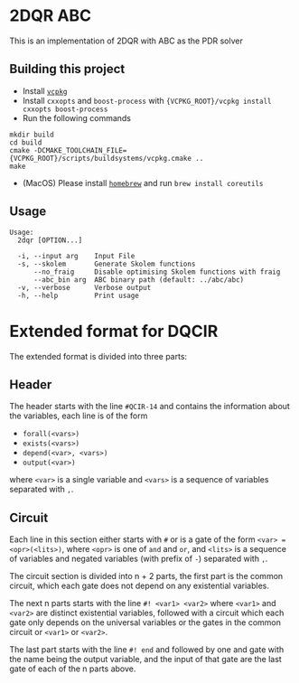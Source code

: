 # 2DQR ABC

This is an implementation of 2DQR with ABC as the PDR solver

## Building this project
- Install [`vcpkg`](https://github.com/microsoft/vcpkg)
- Install `cxxopts` and `boost-process` with `{VCPKG_ROOT}/vcpkg install cxxopts boost-process`
- Run the following commands

```
mkdir build
cd build
cmake -DCMAKE_TOOLCHAIN_FILE={VCPKG_ROOT}/scripts/buildsystems/vcpkg.cmake ..
make
```
- (MacOS) Please install [`homebrew`](https://brew.sh) and run `brew install coreutils`

## Usage

```2DQR
Usage:
  2dqr [OPTION...]

  -i, --input arg    Input File
  -s, --skolem       Generate Skolem functions
      --no_fraig     Disable optimising Skolem functions with fraig
      --abc_bin arg  ABC binary path (default: ../abc/abc)
  -v, --verbose      Verbose output
  -h, --help         Print usage
```

# Extended format for DQCIR

The extended format is divided into three parts: 

## Header

The header starts with the line `#QCIR-14` and contains the information about the variables, each line is of the form 

- `forall(<vars>)`
- `exists(<vars>)`
- `depend(<var>, <vars>)`
- `output(<var>)`

where `<var>` is a single variable and `<vars>` is a sequence of variables separated with `,`.

## Circuit

Each line in this section either starts with `#` or is a gate of the form `<var> = <opr>(<lits>)`, where `<opr>` is one of `and` and `or`, and `<lits>` is a sequence of variables and negated variables (with prefix of `-`) separated with `,`.

The circuit section is divided into n + 2 parts, the first part is the common circuit, which each gate does not depend on any existential variables. 

The next n parts starts with the line `#! <var1> <var2>` where `<var1>` and `<var2>` are distinct existential variables, followed with a circuit which each gate only depends on the universal variables or the gates in the common circuit or `<var1>` or `<var2>`.

The last part starts with the line `#! end` and followed by one and gate with the name being the output variable, and the input of that gate are the last gate of each of the n parts above.